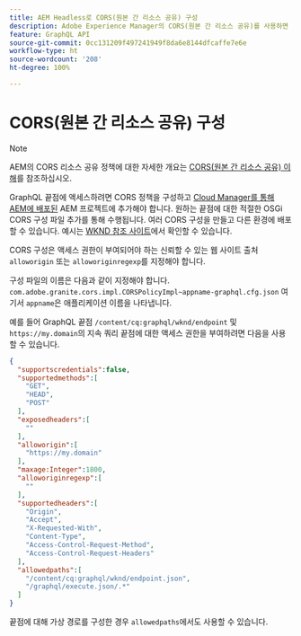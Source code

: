 ```yaml
---
title: AEM Headless로 CORS(원본 간 리소스 공유) 구성
description: Adobe Experience Manager의 CORS(원본 간 리소스 공유)를 사용하면 Headless 웹 애플리케이션에서 AEM에 대한 클라이언트측 호출을 할 수 있습니다. GraphQL 끝점에 대한 액세스를 활성화하려면 CORS 구성이 필요합니다.
feature: GraphQL API
source-git-commit: 0cc131209f497241949f8da6e8144dfcaffe7e6e
workflow-type: ht
source-wordcount: '208'
ht-degree: 100%

---
```



# CORS(원본 간 리소스 공유) 구성

>[!NOTE]
>
>AEM의 CORS 리소스 공유 정책에 대한 자세한 개요는 [CORS(원본 간 리소스 공유) 이해](https://experienceleague.adobe.com/docs/experience-manager-learn/foundation/security/understand-cross-origin-resource-sharing.html?lang=ko-KR#understand-cross-origin-resource-sharing-(cors))를 참조하십시오.

GraphQL 끝점에 액세스하려면 CORS 정책을 구성하고 [Cloud Manager를 통해 AEM에 배포된](/help/implementing/cloud-manager/deploy-code.md) AEM 프로젝트에 추가해야 합니다. 원하는 끝점에 대한 적절한 OSGi CORS 구성 파일 추가를 통해 수행됩니다. 여러 CORS 구성을 만들고 다른 환경에 배포할 수 있습니다. 예시는 [WKND 참조 사이트](https://github.com/adobe/aem-guides-wknd/tree/master/ui.config/src/main/content/jcr_root/apps/wknd/osgiconfig)에서 확인할 수 있습니다.

CORS 구성은 액세스 권한이 부여되어야 하는 신뢰할 수 있는 웹 사이트 출처 `alloworigin` 또는 `alloworiginregexp`를 지정해야 합니다.

구성 파일의 이름은 다음과 같이 지정해야 합니다. `com.adobe.granite.cors.impl.CORSPolicyImpl~appname-graphql.cfg.json` 여기서 `appname`은 애플리케이션 이름을 나타냅니다.

예를 들어 GraphQL 끝점 `/content/cq:graphql/wknd/endpoint` 및 `https://my.domain`의 지속 쿼리 끝점에 대한 액세스 권한을 부여하려면 다음을 사용할 수 있습니다.

```json
{
  "supportscredentials":false,
  "supportedmethods":[
    "GET",
    "HEAD",
    "POST"
  ],
  "exposedheaders":[
    ""
  ],
  "alloworigin":[
    "https://my.domain"
  ],
  "maxage:Integer":1800,
  "alloworiginregexp":[
    ""
  ],
  "supportedheaders":[
    "Origin",
    "Accept",
    "X-Requested-With",
    "Content-Type",
    "Access-Control-Request-Method",
    "Access-Control-Request-Headers"
  ],
  "allowedpaths":[
    "/content/cq:graphql/wknd/endpoint.json",
    "/graphql/execute.json/.*"
  ]
}
```

끝점에 대해 가상 경로를 구성한 경우 `allowedpaths`에서도 사용할 수 있습니다.



